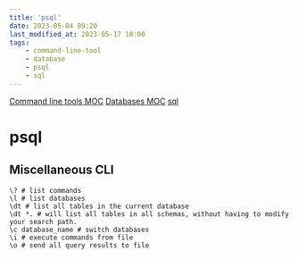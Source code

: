 ```yaml
---
title: 'psql'
date: 2023-05-04 09:20
last_modified_at: 2023-05-17 10:00
tags:
    - command-line-tool
    - database
    - psql
    - sql
---
```


[Command line tools MOC](Command%20line%20tools%20MOC.md)
[Databases MOC](Databases%20MOC.md)
[sql](sql.md)

# psql

## Miscellaneous CLI

```shell
\? # list commands
\l # list databases
\dt # list all tables in the current database
\dt *. # will list all tables in all schemas, without having to modify your search path.
\c database_name # switch databases
\i # execute commands from file
\o # send all query results to file
```
